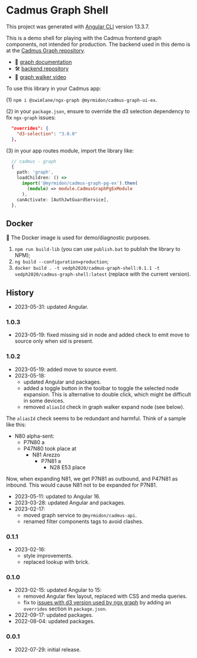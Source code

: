 # Cadmus Graph Shell

This project was generated with [Angular CLI](https://github.com/angular/angular-cli) version 13.3.7.

This is a demo shell for playing with the Cadmus frontend graph components, not intended for production. The backend used in this demo is at the [Cadmus Graph repository](https://github.com/vedph/cadmus-graph).

- 📖 [graph documentation](https://myrmex.github.io/overview/cadmus/dev/concepts/graph/)
- 🛠️ [backend repository](https://github.com/vedph/cadmus-graph)
- 👀 [graph walker video](https://www.youtube.com/watch?v=P0TlqbOi590)

To use this library in your Cadmus app:

(1) `npm i @swimlane/ngx-graph @myrmidon/cadmus-graph-ui-ex`.

(2) in your `package.json`, ensure to override the d3 selection dependency to fix `ngx-graph` issues:

```json
  "overrides": {
    "d3-selection": "3.0.0"
  },
```

(3) in your app routes module, import the library like:

```ts
  // cadmus - graph
  {
    path: 'graph',
    loadChildren: () =>
      import('@myrmidon/cadmus-graph-pg-ex').then(
        (module) => module.CadmusGraphPgExModule
      ),
    canActivate: [AuthJwtGuardService],
  },
```

## Docker

🐋 The Docker image is used for demo/diagnostic purposes.

1. `npm run build-lib` (you can use `publish.bat` to publish the library to NPM);
2. `ng build --configuration=production`;
3. `docker build . -t vedph2020/cadmus-graph-shell:0.1.1 -t vedph2020/cadmus-graph-shell:latest` (replace with the current version).

## History

- 2023-05-31: updated Angular.

### 1.0.3

- 2023-05-19: fixed missing sid in node and added check to emit move to source only when sid is present.

### 1.0.2

- 2023-05-19: added move to source event.
- 2023-05-18:
  - updated Angular and packages.
  - added a toggle button in the toolbar to toggle the selected node expansion. This is alternative to double click, which might be difficult in some devices.
  - removed `aliasId` check in graph walker expand node (see below).

The `aliasId` check seems to be redundant and harmful. Think of a sample like this:

- N80 alpha-sent:
  - P7N80 a
  - P47N80 took place at
    - N81 Arezzo
      - P7N81 a
        - N28 E53 place

Now, when expanding N81, we get P7N81 as outbound, and P47N81 as inbound. This would cause N81 not to be expanded for P7N81.

- 2023-05-11: updated to Angular 16.
- 2023-03-28: updated Angular and packages.
- 2023-02-17:
  - moved graph service to `@myrmidon/cadmus-api`.
  - renamed filter components tags to avoid clashes.

### 0.1.1

- 2023-02-16:
  - style improvements.
  - replaced lookup with brick.

### 0.1.0

- 2023-02-15: updated Angular to 15:
  - removed Angular flex layout, replaced with CSS and media queries.
  - fix to [issues with d3 version used by ngx graph](https://github.com/swimlane/ngx-graph/issues/487#issuecomment-1419718384) by adding an `overrides` section in `package.json`.
- 2022-09-17: updated packages.
- 2022-08-04: updated packages.

### 0.0.1

- 2022-07-29: initial release.
